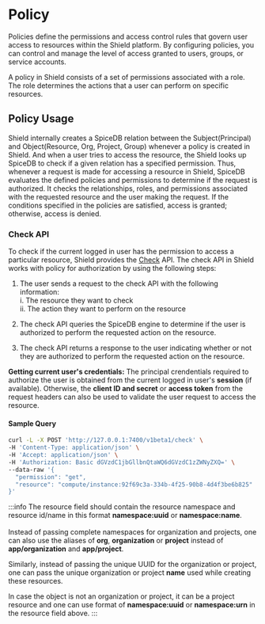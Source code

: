 # Policy

Policies define the permissions and access control rules that govern user access to resources within the Shield platform. By configuring policies, you can control and manage the level of access granted to users, groups, or service accounts.

A policy in Shield consists of a set of permissions associated with a role. The role determines the actions that a user can perform on specific resources. 

## Policy Usage

Shield internally creates a SpiceDB relation between the Subject(Principal) and Object(Resource, Org, Project, Group) whenever a policy is created in Shield. And when a user tries to access the resource, the Shield looks up SpiceDB to check if a given relation has a specified permission. Thus, whenever a request is made for accessing a resource in Shield, SpiceDB evaluates the defined policies and permissions to determine if the request is authorized. It checks the relationships, roles, and permissions associated with the requested resource and the user making the request. If the conditions specified in the policies are satisfied, access is granted; otherwise, access is denied. 

### Check API

To check if the current logged in user has the permission to access a particular resource, Shield provides the [Check](../apis/shield-service-check-resource-permission.api.mdx) API. The check API in Shield works with policy for authorization by using the following steps:

1. The user sends a request to the check API with the following information: <br/>i. The resource they want to check <br/>ii. The action they want to perform on the resource

2. The check API queries the SpiceDB engine to determine if the user is authorized to perform the requested action on the resource.

3. The check API returns a response to the user indicating whether or not they are authorized to perform the requested action on the resource.

**Getting current user's credentials:** The principal crendentials required to authorize the user is obtained from the current logged in user's **session** (if available). Otherwise, the **client ID and secret** or **access token** from the request headers can also be used to validate the user request to access the resource.

#### Sample Query 

<Tabs groupId="api">
  <TabItem value="HTTP" label="HTTP" default>

```bash
curl -L -X POST 'http://127.0.0.1:7400/v1beta1/check' \
-H 'Content-Type: application/json' \
-H 'Accept: application/json' \
-H 'Authorization: Basic dGVzdC1jbGllbnQtaWQ6dGVzdC1zZWNyZXQ=' \
--data-raw '{
  "permission": "get",
  "resource": "compute/instance:92f69c3a-334b-4f25-90b8-4d4f3be6b825"
}'
``` 

</TabItem>
</Tabs>

:::info
The resource field should contain the resource namespace and resource id/name in this format **namespace:uuid** or **namespace:name**.<br/><br/>Instead of passing complete namespaces for organization and projects, one can also use the aliases of **org**, **organization** or **project** instead of **app/organization** and **app/project**. 

Similarly, instead of passing the unique UUID for the organization or project, one can pass the unique organization or project **name** used while creating these resources. 

In case the object is not an organization or project, it can be a project resource and one can use format of **namespace:uuid** or **namespace:urn** in the resource field above.
:::
